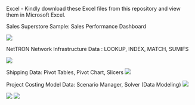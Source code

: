 Excel -
Kindly download these Excel files from this repository and view them in Microsoft Excel.

Sales Superstore Sample: Sales Performance Dashboard

<img src=github.com/ShohanurData/excel-portfolio/blob/main/Excel%20-%20Sales%20Performance%20Dashboard.xlsx/>


NetTRON Network Infrastructure Data : LOOKUP, INDEX, MATCH, SUMIFS


<img src="https://github.com/ShohanurData/excel-portfolio/blob/main/Excel%20-%20LOOKUP%2C%20INDEX%2C%20MATCH%2C%20SUMIFS.xlsx"/>

Shipping Data: Pivot Tables, Pivot Chart, Slicers
<img src= />

Project Costing Model Data: Scenario Manager, Solver (Data Modeling)
<img src= />

<img src= />

<img src= />
